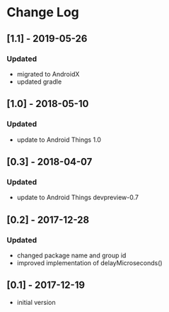 # Change Log

## [1.1] - 2019-05-26
### Updated
- migrated to AndroidX
- updated gradle

## [1.0] - 2018-05-10
### Updated
- update to Android Things 1.0

## [0.3] - 2018-04-07
### Updated
- update to Android Things devpreview-0.7

## [0.2] - 2017-12-28
### Updated
- changed package name and group id
- improved implementation of delayMicroseconds()

## [0.1] - 2017-12-19
- initial version
